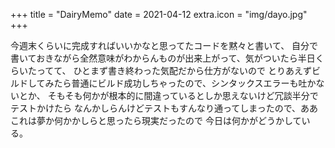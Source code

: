 +++
title = "DairyMemo"
date = 2021-04-12
extra.icon = "img/dayo.jpg"
+++

今週末くらいに完成すればいいかなと思ってたコードを黙々と書いて、
自分で書いておきながら全然意味がわからんものが出来上がって、気がついたら半日くらいたってて、
ひとまず書き終わった気配だから仕方がないので
とりあえずビルドしてみたら普通にビルド成功しちゃったので、シンタックスエラーも吐かないとか、
そもそも何かが根本的に間違っているとしか思えないけど冗談半分でテストかけたら
なんかしらんけどテストもすんなり通ってしまったので、ああこれは夢か何かかしらと思ったら現実だったので
今日は何かがどうかしている。

